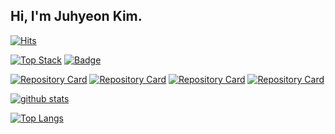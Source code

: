 ## Hi, I'm Juhyeon Kim.
[![Hits](https://hits.seeyoufarm.com/api/count/incr/badge.svg?url=https%3A%2F%2Fgithub.com%2Fidjoopal%2Fhit-counter&count_bg=%2379C83D&title_bg=%23555555&icon=&icon_color=%23E7E7E7&title=hits&edge_flat=false)](https://hits.seeyoufarm.com)

[![Top Stack](https://widget.realdeveloper.pro/api/top?stack=Python,Tensorflow,Qlik)](https://github.com/idjoopal)
[![Badge](https://widget.realdeveloper.pro/api/badge?title=Languages,Frameworks&badges=Python,Tensorflow,Qlik,Java,PL/SQL,C++,R,Oracle,Android,MATLAB)](https://github.com/idjoopal)

[![Repository Card](https://widget.realdeveloper.pro/api/card?user=idjoopal&repo=qrspy)](https://github.com/clintcarr/qrspy)
[![Repository Card](https://widget.realdeveloper.pro/api/card?user=idjoopal&repo=BurgerIndex2019)](https://github.com/idjoopal/BurgerIndex2019)
[![Repository Card](https://widget.realdeveloper.pro/api/card?user=idjoopal&repo=DNA_Android)](https://github.com/idjoopal/DNA_Android)
[![Repository Card](https://widget.realdeveloper.pro/api/card?user=idjoopal&repo=BigdataAnalysisGisa)](https://github.com/idjoopal/BigdataAnalysisGisa)


[![github stats](https://github-readme-stats.vercel.app/api?username=idjoopal&count_private=true&show_icons=true)](https://github.com/anuraghazra/github-readme-stats)

[![Top Langs](https://github-readme-stats.vercel.app/api/top-langs/?username=idjoopal&layout=compact&langs_count=10)](https://github.com/anuraghazra/github-readme-stats)
